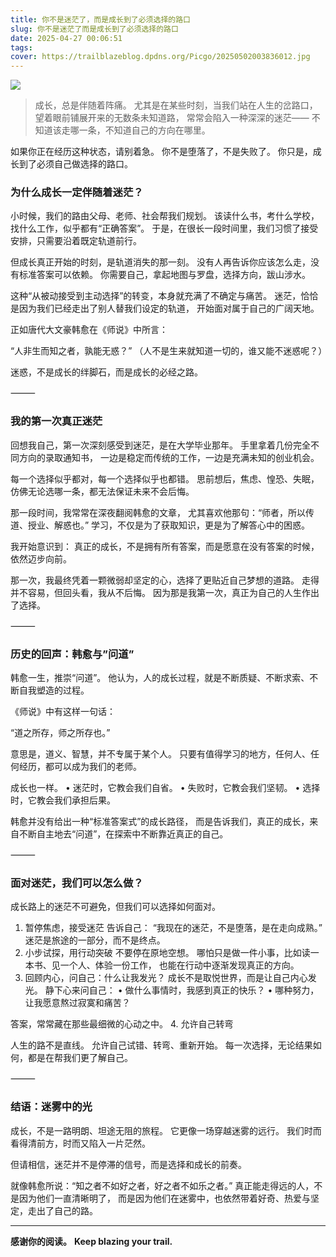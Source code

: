 ```yaml
---
title: 你不是迷茫了，而是成长到了必须选择的路口
slug: 你不是迷茫了而是成长到了必须选择的路口
date: 2025-04-27 00:06:51
tags:
cover: https://trailblazeblog.dpdns.org/Picgo/20250502003836012.jpg
---
```

<!-- 正文开始 -->
![](https://trailblazeblog.dpdns.org/Picgo/20250502005052543.jpg)
>成长，总是伴随着阵痛。
尤其是在某些时刻，当我们站在人生的岔路口，望着眼前铺展开来的无数条未知道路，
常常会陷入一种深深的迷茫——
不知道该走哪一条，不知道自己的方向在哪里。

如果你正在经历这种状态，请别着急。
你不是堕落了，不是失败了。
你只是，成长到了必须自己做选择的路口。

### 为什么成长一定伴随着迷茫？

小时候，我们的路由父母、老师、社会帮我们规划。
该读什么书，考什么学校，找什么工作，似乎都有“正确答案”。
于是，在很长一段时间里，我们习惯了接受安排，只需要沿着既定轨道前行。

但成长真正开始的时刻，是轨道消失的那一刻。
没有人再告诉你应该怎么走，没有标准答案可以依赖。
你需要自己，拿起地图与罗盘，选择方向，跋山涉水。

这种“从被动接受到主动选择”的转变，本身就充满了不确定与痛苦。
迷茫，恰恰是因为我们已经走出了别人替我们设定的轨道，
开始面对属于自己的广阔天地。

正如唐代大文豪韩愈在《师说》中所言：

“人非生而知之者，孰能无惑？”
（人不是生来就知道一切的，谁又能不迷惑呢？）

迷惑，不是成长的绊脚石，而是成长的必经之路。

⸻

### 我的第一次真正迷茫

回想我自己，第一次深刻感受到迷茫，是在大学毕业那年。
手里拿着几份完全不同方向的录取通知书，
一边是稳定而传统的工作，一边是充满未知的创业机会。

每一个选择似乎都对，每一个选择似乎也都错。
思前想后，焦虑、惶恐、失眠，仿佛无论选哪一条，都无法保证未来不会后悔。

那一段时间，我常常在深夜翻阅韩愈的文章，
尤其喜欢他那句：“师者，所以传道、授业、解惑也。”
学习，不仅是为了获取知识，更是为了解答心中的困惑。

我开始意识到：
真正的成长，不是拥有所有答案，而是愿意在没有答案的时候，依然迈步向前。

那一次，我最终凭着一颗微弱却坚定的心，选择了更贴近自己梦想的道路。
走得并不容易，但回头看，我从不后悔。
因为那是我第一次，真正为自己的人生作出了选择。

⸻

### 历史的回声：韩愈与”问道”

韩愈一生，推崇“问道”。
他认为，人的成长过程，就是不断质疑、不断求索、不断自我塑造的过程。

《师说》中有这样一句话：

“道之所存，师之所存也。”

意思是，道义、智慧，并不专属于某个人。
只要有值得学习的地方，任何人、任何经历，都可以成为我们的老师。

成长也一样。
	•	迷茫时，它教会我们自省。
	•	失败时，它教会我们坚韧。
	•	选择时，它教会我们承担后果。

韩愈并没有给出一种“标准答案式”的成长路径，
而是告诉我们，真正的成长，来自不断自主地去“问道”，在探索中不断靠近真正的自己。

⸻

### 面对迷茫，我们可以怎么做？

成长路上的迷茫不可避免，但我们可以选择如何面对。

1. 暂停焦虑，接受迷茫
告诉自己：
“我现在的迷茫，不是堕落，是在走向成熟。”
迷茫是旅途的一部分，而不是终点。
2. 小步试探，用行动突破
不要停在原地空想。
哪怕只是做一件小事，比如读一本书、见一个人、体验一份工作，
也能在行动中逐渐发现真正的方向。
3. 回顾内心，问自己：什么让我发光？
成长不是取悦世界，而是让自己内心发光。
静下心来问自己：
	•	做什么事情时，我感到真正的快乐？
	•	哪种努力，让我愿意熬过寂寞和痛苦？

答案，常常藏在那些最细微的心动之中。
4. 允许自己转弯

人生的路不是直线。
允许自己试错、转弯、重新开始。
每一次选择，无论结果如何，都是在帮我们更了解自己。

⸻

### 结语：迷雾中的光

成长，不是一路明朗、坦途无阻的旅程。
它更像一场穿越迷雾的远行。
我们时而看得清前方，时而又陷入一片茫然。

但请相信，迷茫并不是停滞的信号，而是选择和成长的前奏。

就像韩愈所说：“知之者不如好之者，好之者不如乐之者。”
真正能走得远的人，不是因为他们一直清晰明了，
而是因为他们在迷雾中，也依然带着好奇、热爱与坚定，走出了自己的路。

---

**感谢你的阅读。**
**Keep blazing your trail.**